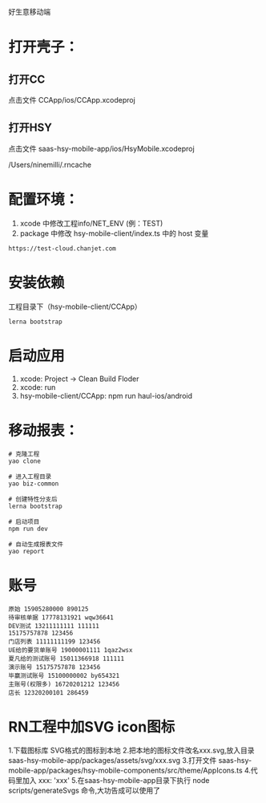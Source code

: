 好生意移动端

# 打开壳子：

## 打开CC

点击文件 CCApp/ios/CCApp.xcodeproj

## 打开HSY

点击文件 saas-hsy-mobile-app/ios/HsyMobile.xcodeproj

/Users/ninemilli/.rncache

# 配置环境：

1. xcode 中修改工程info/NET_ENV (例：TEST)
2. package 中修改 hsy-mobile-client/index.ts 中的 host 变量
```
https://test-cloud.chanjet.com
```

# 安装依赖

工程目录下（hsy-mobile-client/CCApp）

```
lerna bootstrap
```

# 启动应用

1. xcode: Project -> Clean Build Floder
2. xcode: run
3. hsy-mobile-client/CCApp: npm run haul-ios/android

# 移动报表：

```
# 克隆工程
yao clone

# 进入工程目录
yao biz-common

# 创建特性分支后
lerna bootstrap

# 启动项目
npm run dev

# 自动生成报表文件
yao report
```

# 账号

```
原始 15905280000 890125
待审核单据 17778131921 wqw36641
DEV测试 13211111111 111111
15175757878 123456
门店列表 11111111199 123456
UE给的要货单账号 19000001111 1qaz2wsx
夏凡给的测试账号 15011366918 111111
演示账号 15175757878 123456
毕赢测试账号 15100000002 by654321
主账号(权限多) 16720201212 123456
店长 12320200101 286459
```

# RN工程中加SVG icon图标

1.下载图标库 SVG格式的图标到本地
2.把本地的图标文件改名xxx.svg,放入目录 saas-hsy-mobile-app/packages/assets/svg/xxx.svg
3.打开文件 saas-hsy-mobile-app/packages/hsy-mobile-components/src/theme/AppIcons.ts
4.代码里加入 xxx: 'xxx'
5.在saas-hsy-mobile-app目录下执行 node scripts/generateSvgs 命令,大功告成可以使用了

